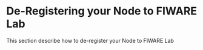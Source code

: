# De-Registering your Node to FIWARE Lab

This section describe how to de-register your Node to FIWARE Lab
